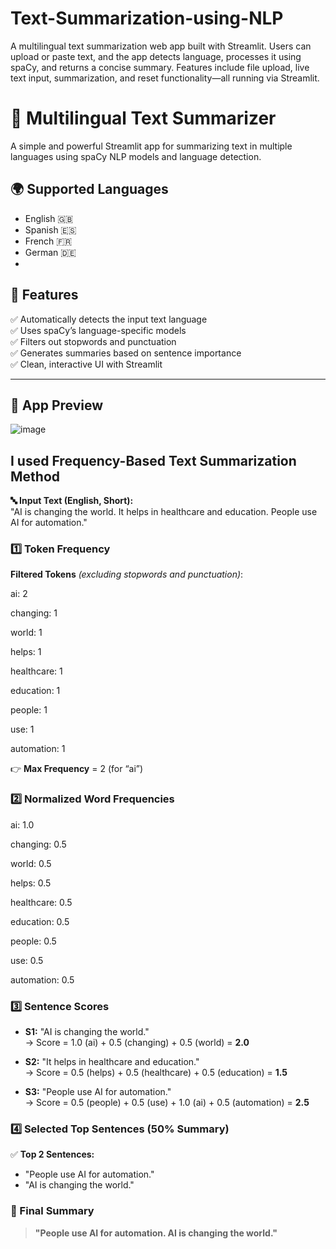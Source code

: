 # Text-Summarization-using-NLP
A multilingual text summarization web app built with Streamlit. Users can upload or paste text, and the app detects language, processes it using spaCy, and returns a concise summary. Features include file upload, live text input, summarization, and reset functionality—all running via Streamlit.

# 🧠 Multilingual Text Summarizer
A simple and powerful Streamlit app for summarizing text in multiple languages using spaCy NLP models and language detection.

## 🌍 Supported Languages
- English 🇬🇧
- Spanish 🇪🇸
- French 🇫🇷
- German 🇩🇪
- 
## 🚀 Features

✅ Automatically detects the input text language  
✅ Uses spaCy’s language-specific models  
✅ Filters out stopwords and punctuation  
✅ Generates summaries based on sentence importance  
✅ Clean, interactive UI with Streamlit

---

## 📸 App Preview
![image](https://github.com/user-attachments/assets/01de3448-29a2-4cfc-b0e9-2e5dc569415d)

## I used Frequency-Based Text Summarization Method

**🔤 Input Text (English, Short):**  
"AI is changing the world. It helps in healthcare and education. People use AI for automation."

### 1️⃣ Token Frequency

**Filtered Tokens** *(excluding stopwords and punctuation)*:

ai: 2

changing: 1

world: 1

helps: 1

healthcare: 1

education: 1

people: 1

use: 1

automation: 1

👉 **Max Frequency** = 2 (for “ai”)

### 2️⃣ Normalized Word Frequencies

ai: 1.0

changing: 0.5

world: 0.5

helps: 0.5

healthcare: 0.5

education: 0.5

people: 0.5

use: 0.5

automation: 0.5

### 3️⃣ Sentence Scores

- **S1:** "AI is changing the world."  
  → Score = 1.0 (ai) + 0.5 (changing) + 0.5 (world) = **2.0**

- **S2:** "It helps in healthcare and education."  
  → Score = 0.5 (helps) + 0.5 (healthcare) + 0.5 (education) = **1.5**

- **S3:** "People use AI for automation."  
  → Score = 0.5 (people) + 0.5 (use) + 1.0 (ai) + 0.5 (automation) = **2.5**

### 4️⃣ Selected Top Sentences (50% Summary)

✅ **Top 2 Sentences:**  
- "People use AI for automation."  
- "AI is changing the world."

### 📌 Final Summary

> **"People use AI for automation. AI is changing the world."**

